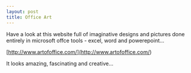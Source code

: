 ```yaml
---
layout: post
title: Office Art
---
```


Have a look at this website full of imaginative designs and pictures done entirely in microsoft offce tools - excel, word and powerepoint...

[http://www.artofoffice.com/](<http://www.artofoffice.com/>)

It looks amazing, fascinating and creative...